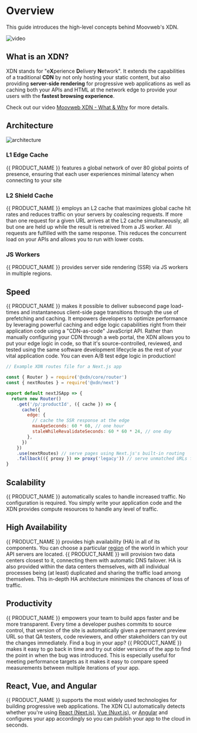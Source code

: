 # Overview

This guide introduces the high-level concepts behind Moovweb's XDN.

![video](https://www.youtube.com/watch?v=sJ6AkTrcZvg)

## What is an XDN?

XDN stands for "e**X**perience **D**elivery **N**etwork". It extends the capabilities of a traditional **CDN** by not only hosting your static content, but also providing **server-side rendering** for progressive web applications as well as caching both your APIs and HTML at the network edge to provide your users with the **fastest browsing experience**.

Check out our video [Moovweb XDN - What & Why](https://www.youtube.com/watch?v=sJ6AkTrcZvg) for more details.

## Architecture

![architecture](/images/overview/architecture.svg)

### L1 Edge Cache

{{ PRODUCT_NAME }} features a global network of over 80 global points of presence, ensuring that each user experiences minimal latency when connecting to your site

### L2 Shield Cache

{{ PRODUCT_NAME }} employs an L2 cache that maximizes global cache hit rates and reduces traffic on your servers by coalescing requests. If more than one request for a given URL arrives at the L2 cache simultaneously, all but one are held up while the result is retreived from a JS worker. All requests are fulfilled with the same response. This reduces the concurrent load on your APIs and allows you to run with lower costs.

### JS Workers

{{ PRODUCT_NAME }} provides server side rendering (SSR) via JS workers in multiple regions.

## Speed

{{ PRODUCT_NAME }} makes it possible to deliver subsecond page load-times and instantaneous client-side page transitions through the use of prefetching and caching. It empowers developers to optimize performance by leveraging powerful caching and edge logic capabilities right from their application code using a "CDN-as-code" JavaScript API. Rather than manually configuring your CDN through a web portal, the XDN allows you to put your edge logic in code, so that it's source-controlled, reviewed, and tested using the same software development lifecycle as the rest of your vital application code. You can even A/B test edge logic in production!

```js
// Example XDN routes file for a Next.js app

const { Router } = require('@xdn/core/router')
const { nextRoutes } = require('@xdn/next')

export default nextJSApp => {
  return new Router()
    .get('/p/:productId', ({ cache }) => {
      cache({
        edge: {
          // cache the SSR response at the edge
          maxAgeSeconds: 60 * 60, // one hour
          staleWhileRevalidateSeconds: 60 * 60 * 24, // one day
        },
      })
    })
    .use(nextRoutes) // serve pages using Next.js's built-in routing
    .fallback(({ proxy }) => proxy('legacy')) // serve unmatched URLs from the legacy implementation of the site so we can gradually role out the new PWA page by page.
}
```

## Scalability

{{ PRODUCT_NAME }} automatically scales to handle increased traffic. No configuration is required. You simply write your application code and the XDN provides compute resources to handle any level of traffic.

## High Availability

{{ PRODUCT_NAME }} provides high availability (HA) in all of its components. You can choose a particular [region](regions) of the world in which your API servers are located. {{ PRODUCT_NAME }} will provision two data centers closest to it, connecting them with automatic DNS failover. HA is also provided within the data centers themselves, with all individual processes being (at least) duplicated and sharing the traffic load among themselves. This in-depth HA architecture minimizes the chances of loss of traffic.

## Productivity

{{ PRODUCT_NAME }} empowers your team to build apps faster and be more transparent. Every time a developer pushes commits to source control, that version of the site is automatically given a permanent preview URL so that QA testers, code reviewers, and other stakeholders can try out the changes immediately. Find a bug in your app? {{ PRODUCT_NAME }} makes it easy to go back in time and try out older versions of the app to find the point in when the bug was introduced. This is especially useful for meeting performance targets as it makes it easy to compare speed measurements between multiple iterations of your app.

## React, Vue, and Angular

{{ PRODUCT_NAME }} supports the most widely used technologies for building progressive web applications. The XDN CLI automatically detects whether you're using [React (Next.js)](next), [Vue (Nuxt.js)](nuxt), or [Angular](angular) and configures your app accordingly so you can publish your app to the cloud in seconds.
